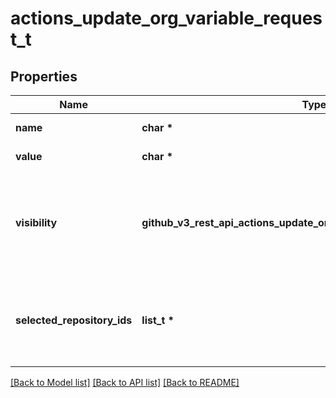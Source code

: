 # actions_update_org_variable_request_t

## Properties
Name | Type | Description | Notes
------------ | ------------- | ------------- | -------------
**name** | **char \*** | The name of the variable. | [optional] 
**value** | **char \*** | The value of the variable. | [optional] 
**visibility** | **github_v3_rest_api_actions_update_org_variable_request_VISIBILITY_e** | The type of repositories in the organization that can access the variable. &#x60;selected&#x60; means only the repositories specified by &#x60;selected_repository_ids&#x60; can access the variable. | [optional] 
**selected_repository_ids** | **list_t \*** | An array of repository ids that can access the organization variable. You can only provide a list of repository ids when the &#x60;visibility&#x60; is set to &#x60;selected&#x60;. | [optional] 

[[Back to Model list]](../README.md#documentation-for-models) [[Back to API list]](../README.md#documentation-for-api-endpoints) [[Back to README]](../README.md)


